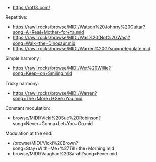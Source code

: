 

- https://rot13.com/

Repetitive:
- https://rawl.rocks/browse/MIDI/Watson%20Johnny%20Guitar?song=A+Real+Mother+for+Ya.mid
- https://rawl.rocks/browse/MIDI/Was%20(Not%20Was)?song=Walk+the+Dinosaur.mid
- https://rawl.rocks/browse/MIDI/Warren%20G?song=Regulate.mid



Simple harmony:
- https://rawl.rocks/browse/MIDI/Wet%20Willie?song=Keep+on+Smiling.mid

Tricky harmony:
- https://rawl.rocks/browse/MIDI/Warren?song=The+More+I+See+You.mid


Constant modulation:
- browse/MIDI/Vicki%20Sue%20Robinson?song=Never+Gonna+Let+You+Go.mid
  
Modulation at the end:
- /browse/MIDI/Vicki%20Brown?song=Stay+With+Me+%27Till+the+Morning.mid
- browse/MIDI/Vaughan%20Sarah?song=Fever.mid
